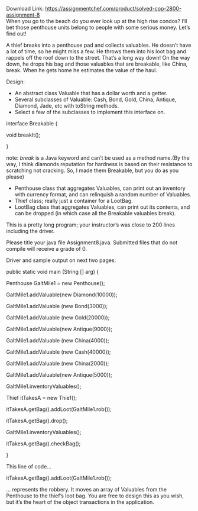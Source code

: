 Download Link: https://assignmentchef.com/product/solved-cop-2800-assignment-8
<br>
When you go to the beach do you ever look up at the high rise condos?  I’ll bet those penthouse units belong to people with some serious money.  Let’s find out!

A thief breaks into a penthouse pad and collects valuables.  He doesn’t have a lot of time, so he might miss a few.  He throws them into his loot bag and rappels off the roof down to the street.  That’s a long way down!  On the way down, he drops his bag and those valuables that are breakable, like China, break.  When he gets home he estimates the value of the haul.

Design:

<ul>

 <li>An abstract class Valuable that has a dollar worth and a getter.</li>

 <li>Several subclasses of Valuable: Cash, Bond, Gold, China, Antique, Diamond, Jade, etc with toString methods.</li>

 <li>Select a few of the subclasses to implement this interface on.</li>

</ul>

interface Breakable {

void breakIt();

}

note: <em>break</em> is a Java keyword and can’t be used as a method name.(By the way, I think diamonds reputation for hardness is based on their resistance to scratching not cracking.  So, I made them Breakable, but you do as you please)




<ul>

 <li>Penthouse class that aggregates Valuables, can print out an inventory with currency format, and can relinquish a random number of Valuables.</li>

 <li>Thief class; really just a container for a LootBag.</li>

 <li>LootBag class that aggregates Valuables, can print out its contents, and can be dropped (in which case all the Breakable valuables break).</li>

</ul>




This is a pretty long program; your instructor’s was close to 200 lines including the driver.




Please title your java file Assignment8.java.  Submitted files that do not compile will receive a grade of 0.




Driver and sample output on next two pages:




public static void main (String [] arg) {

Penthouse GaltMile1  = new Penthouse();

GaltMile1.addValuable(new Diamond(10000));

GaltMile1.addValuable (new Bond(3000));

GaltMile1.addValuable (new Gold(20000));

GaltMile1.addValuable(new Antique(9000));

GaltMile1.addValuable (new China(4000));

GaltMile1.addValuable (new Cash(40000));

GaltMile1.addValuable (new China(2000));

GaltMile1.addValuable(new Antique(5000));

GaltMile1.inventoryValuables();




Thief itTakesA  = new Thief();

itTakesA.getBag().addLoot(GaltMile1.rob());

itTakesA.getBag().drop();




GaltMile1.inventoryValuables();

itTakesA.getBag().checkBag();

}







This line of code…




itTakesA.getBag().addLoot(GaltMile1.rob());




… represents the robbery.  It moves an array of Valuables from the Penthouse to the thief’s loot bag.  You are free to design this as you wish, but it’s the heart of the object transactions in the application.


